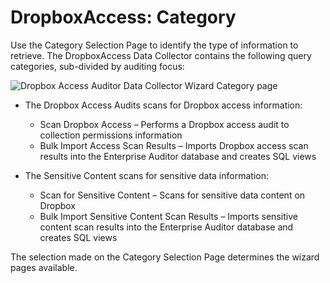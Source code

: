 # DropboxAccess: Category

Use the Category Selection Page to identify the type of information to retrieve. The DropboxAccess
Data Collector contains the following query categories, sub-divided by auditing focus:

![Dropbox Access Auditor Data Collector Wizard Category page](/img/product_docs/accessanalyzer/11.6/admin/datacollector/dropboxaccess/category.webp)

- The Dropbox Access Audits scans for Dropbox access information:

    - Scan Dropbox Access – Performs a Dropbox access audit to collection permissions information
    - Bulk Import Access Scan Results – Imports Dropbox access scan results into the Enterprise
      Auditor database and creates SQL views

- The Sensitive Content scans for sensitive data information:

    - Scan for Sensitive Content – Scans for sensitive data content on Dropbox
    - Bulk Import Sensitive Content Scan Results – Imports sensitive content scan results into the
      Enterprise Auditor database and creates SQL views

The selection made on the Category Selection Page determines the wizard pages available.

